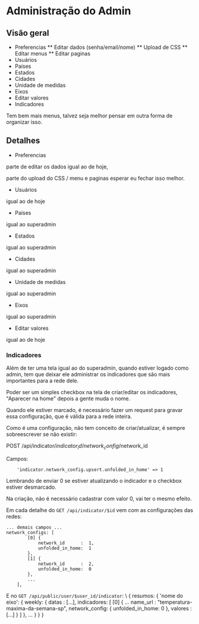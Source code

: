 Administração do Admin
==================

Visão geral
----------

* Preferencias
** Editar dados (senha/email/nome)
** Upload de CSS
** Editar menus
** Editar paginas
* Usuários
* Países
* Estados
* Cidades
* Unidade de medidas
* Eixos
* Editar valores
* Indicadores

Tem bem mais menus, talvez seja melhor pensar em outra forma de organizar isso.


Detalhes
-------


* Preferencias

parte de editar os dados igual ao de hoje,

parte do upload do CSS / menu e paginas esperar eu fechar isso melhor.



* Usuários

igual ao de hoje


* Países

igual ao superadmin

* Estados

igual ao superadmin

* Cidades

igual ao superadmin

* Unidade de medidas

igual ao superadmin

* Eixos

igual ao superadmin

* Editar valores

igual ao de hoje



### Indicadores

Além de ter uma tela igual ao do superadmin, quando estiver logado como admin, tem que deixar ele administrar os
indicadores que são mais importantes para a rede dele.

Poder ser um simples checkbox na tela de criar/editar os indicadores, "Aparecer na home" depois a gente muda o nome.

Quando ele estiver marcado, é necessário fazer um request para gravar essa configuração,
que é válida para a rede inteira.

Como é uma configuração, não tem conceito de criar/atualizar, é sempre sobreescrever se não existir:

POST /api/indicator/$indicator_id/network_config/$network_id

Campos:

        'indicator.network_config.upsert.unfolded_in_home' => 1

Lembrando de enviar 0 se estiver atualizando o indicador e o checkbox estiver desmarcado.

Na criação, não é necessário cadastrar com valor 0, vai ter o mesmo efeito.

Em cada detalhe do `GET /api/indicator/$id` vem com as configurações das redes:

    ... demais campos ...
    network_configs: [
            [0] {
                network_id      :  1,
                unfolded_in_home:  1
            },
            [1] {
                network_id      :  2,
                unfolded_in_home:  0
            },
            ...
        ],


E no `GET /api/public/user/$user_id/indicator`:
    \ {
        resumos:  {
            'nome do eixo':  {
                weekly:  {
                    datas      :  [...],
                    indicadores:  [
                        [0] {
                            ...
                            name_url      :  "temperatura-maxima-da-semana-sp",
                            network_config:  {
                                unfolded_in_home:  0
                            },
                            valores       :  [...]
                        }
                    ]
                },
                ...
            }
        }
    }
